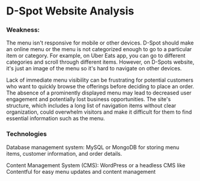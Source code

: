 # D-Spot Website Analysis

### Weakness: 
The menu isn't responsive for mobile or other devices.
D-Spot should make an online menu or the menu is not categorized enough to go to a particular item or category. For example, on Uber Eats app, you can go to different categories and scroll through different items. However, on D-Spots website, it's just an image of the menu so it's hard to navigate on other devices. 

Lack of immediate menu visibility can be frustrating for potential customers who want to quickly browse the offerings before deciding to place an order. The absence of a prominently displayed menu may lead to decreased user engagement and potentially lost business opportunities. The site's structure, which includes a long list of navigation items without clear organization, could overwhelm visitors and make it difficult for them to find essential information such as the menu.


### Technologies
Database management system: MySQL or MongoDB for storing menu items, customer information, and order details.

Content Management System (CMS): WordPress or a headless CMS like Contentful for easy menu updates and content management

